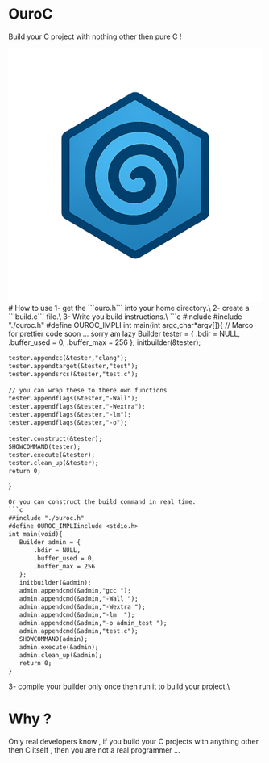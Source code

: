 # OuroC
Build your C project with nothing other then pure C !

<img src="assets/logo.png" alt="logo" width="750"/>
# How to use
1- get the ```ouro.h``` into your home directory.\
2- create a ```build.c``` file.\
3- Write you build instructions.\
```c
#include <stdio.h>
#include "./ouroc.h"
#define OUROC_IMPLI
int main(int argc,char*argv[]){
    // Marco for prettier code soon ... sorry am lazy
    Builder tester = {
        .bdir = NULL,
        .buffer_used = 0,
        .buffer_max = 256
    };  
    initbuilder(&tester);

    tester.appendcc(&tester,"clang");
    tester.appendtarget(&tester,"test");
    tester.appendsrcs(&tester,"test.c");
    
    // you can wrap these to there own functions 
    tester.appendflags(&tester,"-Wall");
    tester.appendflags(&tester,"-Wextra");
    tester.appendflags(&tester,"-lm");
    tester.appendflags(&tester,"-o");
 
    tester.construct(&tester);
    SHOWCOMMAND(tester);
    tester.execute(&tester);
    tester.clean_up(&tester);
	return 0;
}
 ```
Or you can construct the build command in real time.
```c
##include "./ouroc.h"
#define OUROC_IMPLIinclude <stdio.h>
int main(void){
	Builder admin = {
        .bdir = NULL,
        .buffer_used = 0,
        .buffer_max = 256
    };
    initbuilder(&admin);
    admin.appendcmd(&admin,"gcc ");
    admin.appendcmd(&admin,"-Wall ");
    admin.appendcmd(&admin,"-Wextra ");
    admin.appendcmd(&admin,"-lm  ");
    admin.appendcmd(&admin,"-o admin_test ");
    admin.appendcmd(&admin,"test.c");
    SHOWCOMMAND(admin);
    admin.execute(&admin);
	admin.clean_up(&admin);
	return 0;
}
```
3- compile your builder only once then run it to build your project.\

# Why ? 
Only real developers know , if you build your C projects with anything other then C itself , then you are not a real programmer ... 
